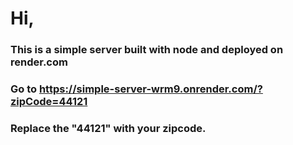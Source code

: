 # Hi,

### This is a simple server built with node and deployed on render.com

### Go to https://simple-server-wrm9.onrender.com/?zipCode=44121 

### Replace the "44121" with your zipcode. 
